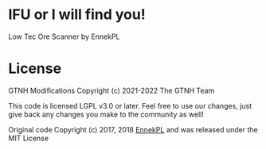 # IFU or I will find you!
Low Tec Ore Scanner by EnnekPL

# License

GTNH Modifications Copyright (c) 2021-2022 The GTNH Team

This code is licensed LGPL v3.0 or later. Feel free to use our changes, just give back any changes you make to the community as well!

Original code Copyright (c) 2017, 2018 [EnnekPL](https://www.youtube.com/user/EnnekPL) and was released under the MIT License
